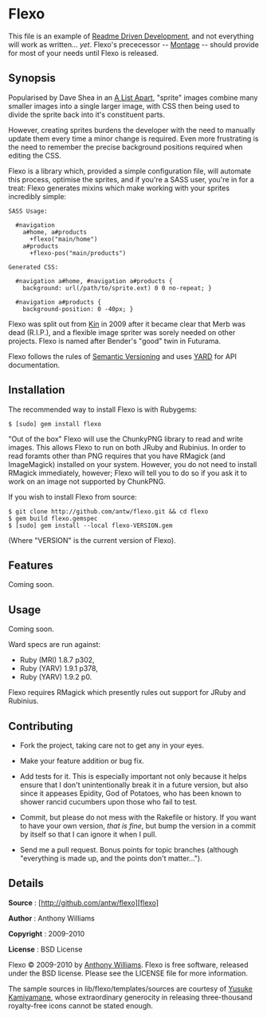 Flexo
=====

This file is an example of [Readme Driven Development][rdd], and not
everything will work as written... _yet_. Flexo's prececessor --
[Montage][montage] -- should provide for most of your needs until Flexo
is released.

Synopsis
--------

Popularised by Dave Shea in an [A List Apart][ala], "sprite" images
combine many smaller images into a single larger image, with CSS then
being used to divide the sprite back into it's constituent parts.

However, creating sprites burdens the developer with the need to
manually update them every time a minor change is required. Even more
frustrating is the need to remember the precise background positions
required when editing the CSS.

Flexo is a library which, provided a simple configuration file, will
automate this process, optimise the sprites, and if you're a SASS
user, you're in for a treat: Flexo generates mixins which make working
with your sprites incredibly simple:

    SASS Usage:

      #navigation
        a#home, a#products
          +flexo("main/home")
        a#products
          +flexo-pos("main/products")

    Generated CSS:

      #navigation a#home, #navigation a#products {
        background: url(/path/to/sprite.ext) 0 0 no-repeat; }

      #navigation a#products {
        background-position: 0 -40px; }

Flexo was split out from [Kin][kin] in 2009 after it became clear that
Merb was dead (R.I.P.), and a flexible image spriter was sorely needed
on other projects. Flexo is named after Bender's "good" twin in
Futurama.

Flexo follows the rules of [Semantic Versioning][semver] and uses
[YARD][yard] for API documentation.

Installation
------------

The recommended way to install Flexo is with Rubygems:

    $ [sudo] gem install flexo

"Out of the box" Flexo will use the ChunkyPNG library to read and write
images. This allows Flexo to run on both JRuby and Rubinius. In order
to read foramts other than PNG requires that you have RMagick (and
ImageMagick) installed on your system. However, you do not need to
install RMagick immediately, however; Flexo will tell you to do so if
you ask it to work on an image not supported by ChunkPNG.

If you wish to install Flexo from source:

    $ git clone http://github.com/antw/flexo.git && cd flexo
    $ gem build flexo.gemspec
    $ [sudo] gem install --local flexo-VERSION.gem

(Where "VERSION" is the current version of Flexo).

Features
--------

Coming soon.

Usage
-----

Coming soon.

Ward specs are run against:

* Ruby (MRI) 1.8.7 p302,
* Ruby (YARV) 1.9.1 p378,
* Ruby (YARV) 1.9.2 p0.

Flexo requires RMagick which presently rules out support for JRuby and
Rubinius.

Contributing
------------

* Fork the project, taking care not to get any in your eyes.

* Make your feature addition or bug fix.

* Add tests for it. This is especially important not only because it
  helps ensure that I don't unintentionally break it in a future
  version, but also since it appeases Epidity, God of Potatoes, who has
  been known to shower rancid cucumbers upon those who fail to test.

* Commit, but please do not mess with the Rakefile or history. If you
  want to have your own version, _that is fine_, but bump the version in
  a commit by itself so that I can ignore it when I pull.

* Send me a pull request. Bonus points for topic branches (although
  "everything is made up, and the points don't matter...").

Details
-------

**Source**
:  [http://github.com/antw/flexo][flexo]

**Author**
:  Anthony Williams

**Copyright**
:  2009-2010

**License**
:  BSD License

Flexo &copy; 2009-2010 by [Anthony Williams](mailto:hi@antw.me).
Flexo is free software, released under the BSD license. Please see the
LICENSE file for more information.

The sample sources in lib/flexo/templates/sources are courtesy of
[Yusuke Kamiyamane][yusuke], whose extraordinary
generocity in releasing three-thousand royalty-free icons cannot be
stated enough.

[rdd]:       http://tom.preston-werner.com/2010/08/23/readme-driven-development.html
[montage]:   http://github.com/antw/montage
[flexo]:     http://github.com/antw/flexo
[ala]:       http://www.alistapart.com/articles/sprites
[kin]:       http://github.com/antw/kin
[semver]:    http://semver.org/
[yard]:      http://yardoc.org/
[yusuke]:    http://p.yusukekamiyamane.com
